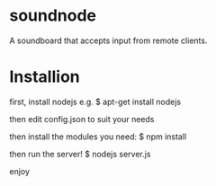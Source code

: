 soundnode
=========

A soundboard that accepts input from remote clients.

Installion
==========

first, install nodejs
e.g. 
$ apt-get install nodejs

then edit config.json to suit your needs

then install the modules you need:
$ npm install

then run the server!
$ nodejs server.js

enjoy

